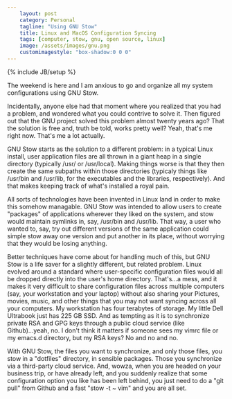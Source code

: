 ```yaml
---
    layout: post
    category: Personal
    tagline: "Using GNU Stow"
    title: Linux and MacOS Configuration Syncing
    tags: [computer, stow, gnu, open source, linux]
    image: /assets/images/gnu.png
    customimagestyle: "box-shadow:0 0 0"
---
```

{% include JB/setup %}

The weekend is here and I am anxious to go and organize all my system configurations using GNU Stow.

Incidentally, anyone else had that moment where you realized that you had a problem, and wondered what you could contrive to solve it. Then figured out that the GNU project solved this problem almost twenty years ago? That the solution is free and, truth be told, works pretty well? Yeah, that's me right now. That's me a lot actually.

<!-- more -->

GNU Stow starts as the solution to a different problem: in a typical Linux install, user application files are all thrown in a giant heap in a single directory (typically /usr/ or /usr/local). Making things worse is that they then create the same subpaths within those directories (typicaly things like /usr/bin and /usr/lib, for the executables and the libraries, respectively). And that makes keeping track of what's installed a royal pain.

All sorts of technologies have been invented in Linux land in order to make this somehow managable. GNU Stow was intended to allow users to create "packages" of applications wherever they liked on the system, and stow would maintain symlinks in, say, /usr/bin and /usr/lib. That way, a user who wanted to, say, try out different versions of the same application could simple stow away one version and put another in its place, without worrying that they would be losing anything.

Better techniques have come about for handling much of this, but GNU Stow is a life saver for a slightly different, but related problem. Linux evolved around a standard where user-specific configuration files would all be dropped directly into the user's home directory. That's...a mess, and it makes it very difficult to share configuration files across multiple computers (say, your workstation and your laptop) without also sharing your Pictures, movies, music, and other things that you may not want syncing across all your computers. My workstation has four terabytes of storage. My little Dell Ultrabook just has 225 GB SSD. And as tempting as it is to synchronize private RSA and GPG keys through a public cloud service (like Github)...yeah, no. I don't think it matters if someone sees my vimrc file or my emacs.d directory, but my RSA keys? No and no and no.

With GNU Stow, the files you want to synchronize, and only those files, you stow in a "dotfiles" directory, in sensible packages. Those you synchronize via a third-party cloud service. And, wowza, when you are headed on your business trip, or have already left, and you suddenly realize that some configuration option you like has been left behind, you just need to do a "git pull" from Github and a fast "stow -t ~ vim" and you are all set.
